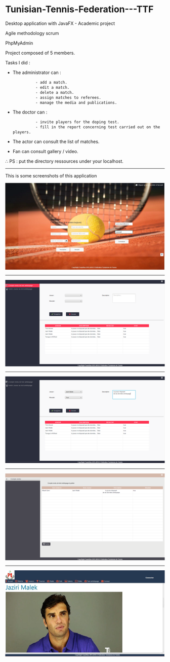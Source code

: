 # Tunisian-Tennis-Federation---TTF

Desktop application with JavaFX - Academic project

Agile methodology scrum

PhpMyAdmin

Project composed of 5 members.

Tasks I did :

* The administrator can :
                
                - add a match.
                - edit a match.
                - delete a match.
                - assign matches to referees.
                - manage the media and publications.

* The doctor can :
                
                - invite players for the doping test.
                - fill in the report concerning test carried out on the players.
                

* The actor can consult the list of matches.

* Fan can consult gallery / video.

∴ PS : put the directory ressources under your localhost.
_________________________________________________________________

This is some screenshots of this application

![alt tag](https://raw.githubusercontent.com/jesuiselle/Tunisian-Tennis-Federation---TTF/master/screenshots/1.png)
_________________________________________________________

![alt tag](https://raw.githubusercontent.com/jesuiselle/Tunisian-Tennis-Federation---TTF/master/screenshots/2.png)

_________________________________________________________
![alt tag](https://raw.githubusercontent.com/jesuiselle/Tunisian-Tennis-Federation---TTF/master/screenshots/3.png)

_________________________________________________________
![alt tag](https://raw.githubusercontent.com/jesuiselle/Tunisian-Tennis-Federation---TTF/master/screenshots/4.png)

_________________________________________________________
![alt tag](https://raw.githubusercontent.com/jesuiselle/Tunisian-Tennis-Federation---TTF/master/screenshots/5.png)





